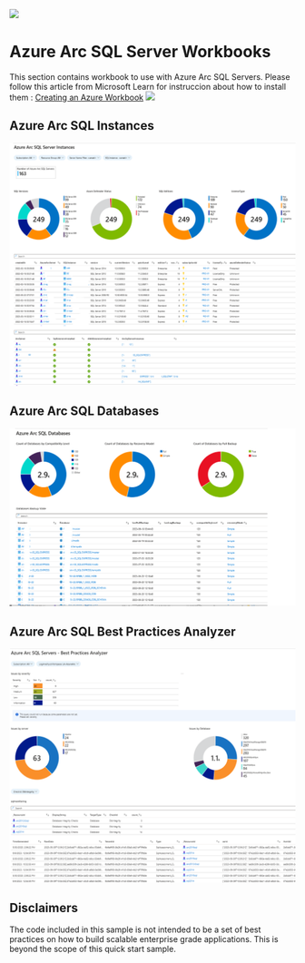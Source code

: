 ![](../../../../media/solutions-microsoft-logo-small.png)

# Azure Arc SQL Server Workbooks
This section contains workbook to use with Azure Arc SQL Servers. Please follow this article from Microsoft Learn for instruccion about how to install them :
[Creating an Azure Workbook](https://learn.microsoft.com/en-us/azure/azure-monitor/visualize/workbooks-create-workbook#create-a-new-azure-workbook)
![](./img/Dashboard.png)

## Azure Arc SQL Instances

![AzureSqlServerInstances](img/AzureSqlServerInstances.png)

## Azure Arc SQL Databases
![AzureArcSqlDatabases](img/AzureArcSqlDatabases.png)


## Azure Arc SQL Best Practices Analyzer
![AzureSQLServerBPA](img/AzureSQLServerBPA.png)


## Disclaimers
The code included in this sample is not intended to be a set of best practices on how to build scalable enterprise grade applications. This is beyond the scope of this quick start sample.
